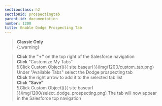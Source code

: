 ```yaml
---
sectionclass: h2
sectionid: prospectingtab
parent-id: documentation
number: 1200
title: Enable Dodge Prospecting Tab
---
```

>**Classic Only**  
{:.warning}

>**Click** the **"+"** on the top right of the Salesforce navigation  
**Click** "Customize My Tabs"  
![Click Custom Object]({{ site.baseurl }}/img/1200/custom_tab.png)
Under "Available Tabs" select the Dodge prospecting tab   
**Click** the right arrow to add it to the selected tab list  
**Click "Save"**  
![Click Custom Object]({{ site.baseurl }}/img/1200/select_dodge_prospecting.png)
The tab will now appear in the Salesforce top navigation
